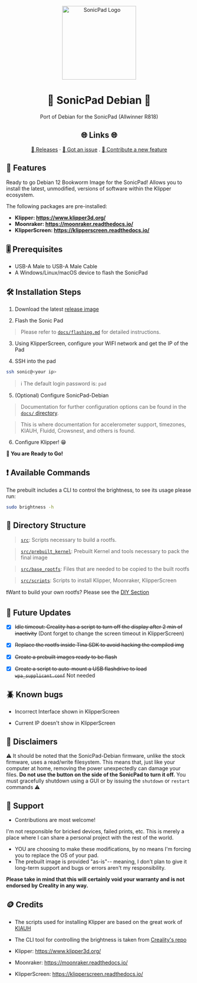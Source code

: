 <p align="center">
  <a href="https://github.com/Jpe230/SonicPad-Debian/" title="SonicPad Logo">
    <img src="https://github.com/Jpe230/SonicPad-Debian/assets/6202305/ce559b28-9835-4447-809d-594a5bb70847" width="200px" alt="SonicPad Logo"/>
  </a>
</p>
<h1 align="center">🌟 SonicPad Debian 🌟</h1>
<p align="center">Port of Debian for the SonicPad (Allwinner R818)</p>

<h2 align="center">🌐 Links 🌐</h2>
<p align="center">
    <a href="https://github.com/Jpe230/SonicPad-Debian/releases" title="Releases">📂 Releases</a>
    ·
    <a href="https://github.com/Jpe230/SonicPad-Debian/issues/new/choose" title="Report Bug/Request Feature">🐛 Got an issue</a>
    .
    <a href="https://github.com/Jpe230/SonicPad-Debian/pulls" title="PR">🚀 Contribute a new feature </a>
</p>

## 🚀 Features

Ready to go Debian 12 Bookworm Image for the SonicPad! Allows you to install the latest, unmodified, versions of software within the Klipper ecosystem.

The following packages are pre-installed:

- **Klipper: https://www.klipper3d.org/**
- **Moonraker: https://moonraker.readthedocs.io/**
- **KlipperScreen: https://klipperscreen.readthedocs.io/**

## 🎚️ Prerequisites

- USB-A Male to USB-A Male Cable
- A Windows/Linux/macOS device to flash the SonicPad

## 🛠️ Installation Steps

1. Download the latest [release image](https://github.com/Jpe230/SonicPad-Debian/releases)

2. Flash the Sonic Pad

>Please refer to [`docs/flashing.md`](docs/flashing.md) for detailed instructions. 

3. Using KlipperScreen, configure your WIFI network and get the IP of the Pad

4. SSH into the pad

```bash
ssh sonic@<your ip>
```

> ℹ️ The default login password is: `pad` 

5. (Optional) Configure SonicPad-Debian
> Documentation for further configuration options can be found in the [`docs/` directory](docs/). 

> This is where documentation for accelerometer support, timezones, KIAUH, Fluidd, Crowsnest, and others is found. 


6. Configure Klipper! 😁

**🎇 You are Ready to Go!**

## ❗ Available Commands

The prebuilt includes a CLI to control the brightness, to see its usage please run:

```Bash
sudo brightness -h
```

## 📂 Directory Structure

> [`src`](https://github.com/Jpe230/SonicPad-Debian/blob/main/src "src"): Scripts necessary to build a rootfs.

> [`src/prebuilt_kernel`](https://github.com/Jpe230/SonicPad-Debian/blob/main/src/prebuilt_kernel "src/prebuilt"): Prebuilt Kernel and tools necessary to pack the final image

> [`src/base_rootfs`](https://github.com/Jpe230/SonicPad-Debian/blob/main/src/base_rootfs "src/base_rootfs"): Files that are needed to be copied to the built rootfs 

> [`src/scripts`](https://github.com/Jpe230/SonicPad-Debian/blob/main/src/scripts "src/scripts"): Scripts to install Klipper, Moonraker, KlipperScreen

❗Want to build your own rootfs? Please see the [DIY Section](https://github.com/Jpe230/SonicPad-Debian/blob/main/DIY.md)

## 🎊 Future Updates

- [x] ~~Idle timeout: Creality has a script to turn off the display after 2 min of inactivity~~ (Dont forget to change the screen timeout in KlipperScreen)

- [x] ~~Replace the rootfs inside Tina SDK to avoid hacking the compiled img~~

- [x] ~~Create a prebuilt images ready to be flash~~

- [x] ~~Create a script to auto-mount a USB flashdrive to load `wpa_supplicant.conf`~~ Not needed

## 🪲 Known bugs

- Incorrect Interface shown in KlipperScreen

- Current IP doesn't show in KlipperScreen

## 👀 Disclaimers

⚠️ It should be noted that the SonicPad-Debian firmware, unlike the stock firmware, uses a read/write filesystem. This means that, just like your computer at home, removing the power unexpectedly can damage your files. **Do not use the button on the side of the SonicPad to turn it off.** You must gracefully shutdown using a GUI or by issuing the `shutdown` or `restart` commands ⚠️

## 🤝 Support

- Contributions are most welcome!

I'm not responsible for bricked devices, failed prints, etc. This is merely a place where I can share a personal project with the rest of the world.

- YOU are choosing to make these modifications, by no means I'm forcing you to replace the OS of your pad.
- The prebuilt image is provided "as-is"-- meaning, I don't plan to give it long-term support and bugs or errors aren't my responsibility.

**Please take in mind that this will certainly void your warranty and is not endorsed by Creality in any way.**


## 🪙 Credits

- The scripts used for installing Klipper are based on the great work of [KIAUH](https://github.com/th33xitus/kiauh)

- The CLI tool for controlling the brightness is taken from [Creality's repo](https://github.com/CrealityTech/sonic_pad_os)

- Klipper: https://www.klipper3d.org/

- Moonraker: https://moonraker.readthedocs.io/ 

- KlipperScreen: https://klipperscreen.readthedocs.io/



